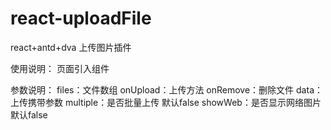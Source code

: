# react-uploadFile
react+antd+dva 上传图片插件

使用说明：
页面引入组件
<UploadFile files={} onUpload={} onRemove={} data={} />

参数说明：
files：文件数组
onUpload：上传方法
onRemove：删除文件
data：上传携带参数
multiple：是否批量上传  默认false
showWeb：是否显示网络图片 默认false

